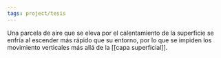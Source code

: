 ```yaml
---
tags: project/tesis
---
```

Una parcela de aire que se eleva por el calentamiento de la superficie se enfría al escender más rápido que su entorno, por lo que se impiden los movimiento verticales más allá de la [[capa superficial]].